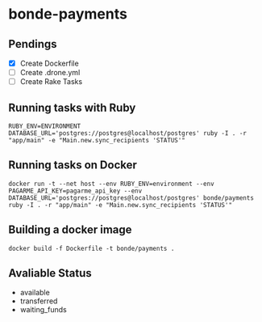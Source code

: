 # bonde-payments

## Pendings

- [x] Create Dockerfile
- [ ] Create .drone.yml
- [ ] Create Rake Tasks

## Running tasks with Ruby
`RUBY_ENV=ENVIRONMENT DATABASE_URL='postgres://postgres@localhost/postgres' ruby -I . -r "app/main" -e "Main.new.sync_recipients 'STATUS'"`

## Running tasks on Docker
```
docker run -t --net host --env RUBY_ENV=environment --env PAGARME_API_KEY=pagarme_api_key --env DATABASE_URL='postgres://postgres@localhost/postgres' bonde/payments ruby -I . -r "app/main" -e "Main.new.sync_recipients 'STATUS'"
```

## Building a docker image
`docker build -f Dockerfile -t bonde/payments .`

## Avaliable Status

- available
- transferred
- waiting_funds